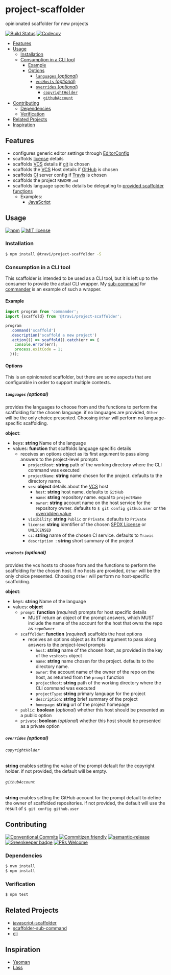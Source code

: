 # project-scaffolder

opinionated scaffolder for new projects

<!-- status badges -->
[![Build Status][ci-badge]][ci-link]
[![Codecov](https://img.shields.io/codecov/c/github/travi/project-scaffolder.svg)](https://codecov.io/github/travi/project-scaffolder)

<!-- START doctoc generated TOC please keep comment here to allow auto update -->
<!-- DON'T EDIT THIS SECTION, INSTEAD RE-RUN doctoc TO UPDATE -->


* [Features](#features)
* [Usage](#usage)
  * [Installation](#installation)
  * [Consumption in a CLI tool](#consumption-in-a-cli-tool)
    * [Example](#example)
    * [Options](#options)
      * [`languages` (_optional_)](#languages-_optional_)
      * [`vcsHosts` (_optional_)](#vcshosts-_optional_)
      * [`overrides` (_optional_)](#overrides-_optional_)
        * [`copyrightHolder`](#copyrightholder)
        * [`githubAccount`](#githubaccount)
* [Contributing](#contributing)
  * [Dependencies](#dependencies)
  * [Verification](#verification)
* [Related Projects](#related-projects)
* [Inspiration](#inspiration)

<!-- END doctoc generated TOC please keep comment here to allow auto update -->

## Features

* configures generic editor settings through [EditorConfig](http://editorconfig.org/)
* scaffolds [license](https://spdx.org/licenses/) details
* scaffolds [VCS](https://en.wikipedia.org/wiki/VCS) details if [git](https://git-scm.com/)
  is chosen
* scaffolds the [VCS](https://en.wikipedia.org/wiki/VCS) Host details if
  [GitHub](https://github.com) is chosen
* scaffolds [CI](https://en.wikipedia.org/wiki/Continuous_integration) server
  config if [Travis](https://travis-ci.com) is chosen
* scaffolds the project `README.md`
* scaffolds language specific details be delegating to
  [provided scaffolder functions](#languages-optional)
  * Examples:
    * [JavaScript](https://github.com/travi/javascript-scaffolder)

## Usage

<!-- consumer badges -->
[![npm][npm-badge]][npm-link]
[![MIT license][license-badge]][license-link]

### Installation

```sh
$ npm install @travi/project-scaffolder -S
```

### Consumption in a CLI tool

This scaffolder is intended to be used as a CLI tool, but it is left up to the
consumer to provide the actual CLI wrapper. My [sub-command](https://github.com/travi/scaffolder-sub-command)
for [commander](https://www.npmjs.com/package/commander) is an example of such
a wrapper.

#### Example

```js
import program from 'commander';
import {scaffold} from '@travi/project-scaffolder';

program
  .command('scaffold')
  .description('scaffold a new project')
  .action(() => scaffold().catch(err => {
    console.error(err);
    process.exitCode = 1;
  }));
```

#### Options

This is an opinionated scaffolder, but there are some aspects that are
configurable in order to support multiple contexts.

##### `languages` (_optional_)

provides the languages to choose from and the functions to perform the scaffolding
for the chosen language. if no languages are provided, `Other` will be the only
choice presented. Choosing `Other` will perform no language-specific scaffolding. 

__object__:

* keys: __string__ Name of the language
* values: __function__ that scaffolds language specific details
  * receives an options object as its first argument to pass along answers to
    the project-level prompts
    * `projectRoot`: __string__ path of the working directory where the CLI
      command was executed
    * `projectName`: __string__ name chosen for the project. defaults to the
      directory name.
    * `vcs`: __object__ details about the [VCS](https://en.wikipedia.org/wiki/Version_control)
      host
      * `host`: __string__ host name. defaults to `GitHub`
      * `name`: __string__ repository name. equal to `projectName`
      * `owner`: __string__ account name on the host service for the repository
        owner. defaults to `$ git config github.user` or the [overridden value](#githubaccount)
    * `visibility`: __string__ `Public` or `Private`. defaults to `Private`
    * `license`: __string__ identifier of the chosen [SPDX License](https://spdx.org/licenses/)
      or `UNLICENSED` 
    * `ci`: __string__ name of the chosen CI service. defaults to `Travis`
    * `description `: __string__ short summary of the project
    
##### `vcsHosts` (_optional_)

provides the vcs hosts to choose from and the functions to perform the scaffolding
for the chosen host. if no hosts are provided, `Other` will be the only choice
presented. Choosing `Other` will perform no host-specific scaffolding. 

__object__:

* keys: __string__ Name of the language
* values: __object__
  * `prompt`: __function__ (_required_) prompts for host specific details
    * MUST return an object of the prompt answers, which MUST include the name
      of the account for the host that owns the repo as `repoOwner`
  * `scaffolder`: __function__ (_required_) scaffolds the host options
    * receives an options object as its first argument to pass along answers to
      the project-level prompts
      * `host`: __string__ name of the chosen host, as provided in the key of the
        `vcsHosts` object
      * `name`: __string__ name chosen for the project. defaults to the directory
        name.
      * `owner`: the account name of the owner of the repo on the host, as returned
        from the `prompt` function 
      * `projectRoot`: __string__ path of the working directory where the CLI
        command was executed
      * `projectType`: __string__ primary language for the project
      * `description`: __string__ brief summary of the project
      * `homepage`: __string__ url of the project homepage
  * `public`: __boolean__ (_optional_) whether this host should be presented
    as a public option
  * `private`: __boolean__ (_optional_) whether this host should be presented
    as a private option

##### `overrides` (_optional_)

###### `copyrightHolder`

__string__ enables setting the value of the prompt default for the copyright
holder. if not provided, the default will be empty.

###### `githubAccount` 

__string__ enables setting the GitHub account for the prompt default to define
the owner of scaffolded repositories. if not provided, the default will use the
result of `$ git config github.user`    

## Contributing

<!-- contribution badges -->
[![Conventional Commits][commit-convention-badge]][commit-convention-link]
[![Commitizen friendly][commitizen-badge]][commitizen-link]
[![semantic-release](https://img.shields.io/badge/%20%20%F0%9F%93%A6%F0%9F%9A%80-semantic--release-e10079.svg)](https://github.com/semantic-release/semantic-release)
[![Greenkeeper badge](https://badges.greenkeeper.io/travi/project-scaffolder.svg)](https://greenkeeper.io/)
[![PRs Welcome][PRs-badge]][PRs-link]

### Dependencies

```sh
$ nvm install
$ npm install
```

### Verification

```sh
$ npm test
```

## Related Projects

* [javascript-scaffolder](https://npm.im/@travi/javascript-scaffolder)
* [scaffolder-sub-command](https://github.com/travi/scaffolder-sub-command)
* [cli](https://npm.im/@travi/cli)

## Inspiration

* [Yeoman](http://yeoman.io/)
* [Lass](https://lass.js.org/)

[npm-link]: https://www.npmjs.com/package/@travi/project-scaffolder
[npm-badge]: https://img.shields.io/npm/v/@travi/project-scaffolder.svg
[license-link]: LICENSE
[license-badge]: https://img.shields.io/github/license/travi/project-scaffolder.svg
[ci-link]: https://travis-ci.org/travi/project-scaffolder
[ci-badge]: https://img.shields.io/travis/travi/project-scaffolder.svg?branch=master
[commit-convention-link]: https://conventionalcommits.org
[commit-convention-badge]: https://img.shields.io/badge/Conventional%20Commits-1.0.0-yellow.svg
[commitizen-link]: http://commitizen.github.io/cz-cli/
[commitizen-badge]: https://img.shields.io/badge/commitizen-friendly-brightgreen.svg
[PRs-link]: http://makeapullrequest.com
[PRs-badge]: https://img.shields.io/badge/PRs-welcome-brightgreen.svg
